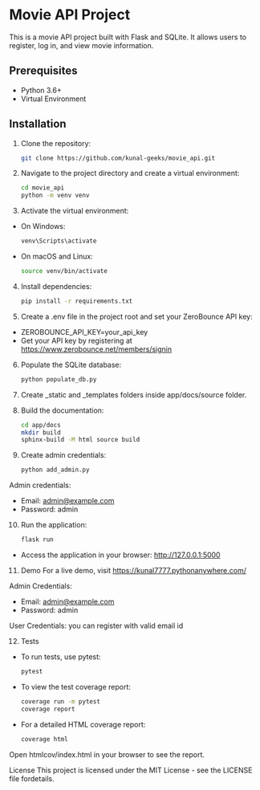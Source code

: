 # Movie API Project

This is a movie API project built with Flask and SQLite. It allows users to register, log in, and view movie information.

## Prerequisites

- Python 3.6+
- Virtual Environment

## Installation

1. Clone the repository:
   ```sh
   git clone https://github.com/kunal-geeks/movie_api.git

2. Navigate to the project directory and create a virtual environment:
    ```sh
    cd movie_api
    python -m venv venv
    
3. Activate the virtual environment:
- On Windows:
    ```sh
    venv\Scripts\activate
- On macOS and Linux:
    ```sh
    source venv/bin/activate

4. Install dependencies:
    ```sh
    pip install -r requirements.txt

5. Create a .env file in the project root and set your ZeroBounce API key:


- ZEROBOUNCE_API_KEY=your_api_key
- Get your API key by registering at https://www.zerobounce.net/members/signin

6. Populate the SQLite database:
    ```sh
    python populate_db.py

7. Create _static and _templates folders inside app/docs/source folder.
    
8. Build the documentation:
    ```sh
    cd app/docs
    mkdir build
    sphinx-build -M html source build

9. Create admin credentials:
    ```sh
    python add_admin.py

Admin credentials:
- Email: admin@example.com
- Password: admin

10. Run the application:
    ```sh
    flask run

- Access the application in your browser: http://127.0.0.1:5000

11. Demo
For a live demo, visit https://kunal7777.pythonanywhere.com/

Admin Credentials:

- Email: admin@example.com
- Password: admin

User Credentials: you can register with valid email id

12. Tests

- To run tests, use pytest:
    ```sh
    pytest

- To view the test coverage report:
    ```sh
    coverage run -m pytest
    coverage report

- For a detailed HTML coverage report:
    ```sh
    coverage html

Open htmlcov/index.html in your browser to see the report.

License
This project is licensed under the MIT License - see the LICENSE file fordetails.





